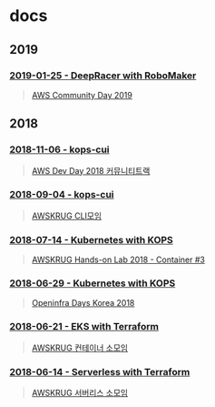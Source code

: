 # docs

## 2019

### [2019-01-25 - DeepRacer with RoboMaker](./201901/DeepRacer/)

> [AWS Community Day 2019](https://pages.awscloud.com/aws-community-day-seoul-2019.html)

## 2018

### [2018-11-06 - kops-cui](./201811/kops-cui/)

> [AWS Dev Day 2018 커뮤니티트랙](https://aws.amazon.com/ko/events/devday/)

### [2018-09-04 - kops-cui](./201809/kops-cui/)

> [AWSKRUG CLI모임](https://www.meetup.com/awskrug/events/253843549/)

### [2018-07-14 - Kubernetes with KOPS](./201806/Kubernetes/)

> [AWSKRUG Hands-on Lab 2018 - Container #3](https://www.meetup.com/awskrug/events/251854018/)

### [2018-06-29 - Kubernetes with KOPS](./201806/OpenInfraDays/)

> [Openinfra Days Korea 2018](https://event.openinfradays.kr/2018/session2/20_track1)

### [2018-06-21 - EKS with Terraform](./201806/EKS/)

> [AWSKRUG 컨테이너 소모임](https://www.meetup.com/ko-KR/awskrug/events/251467130/)

### [2018-06-14 - Serverless with Terraform](./201806/Serverless/)

> [AWSKRUG 서버리스 소모임](https://www.meetup.com/awskrug/events/251057806/)
